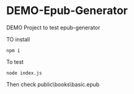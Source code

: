 # DEMO-Epub-Generator

DEMO Project to test epub-generator

TO install

```
npm i
```

To test

```
node index.js
```

Then check public\books\basic.epub
